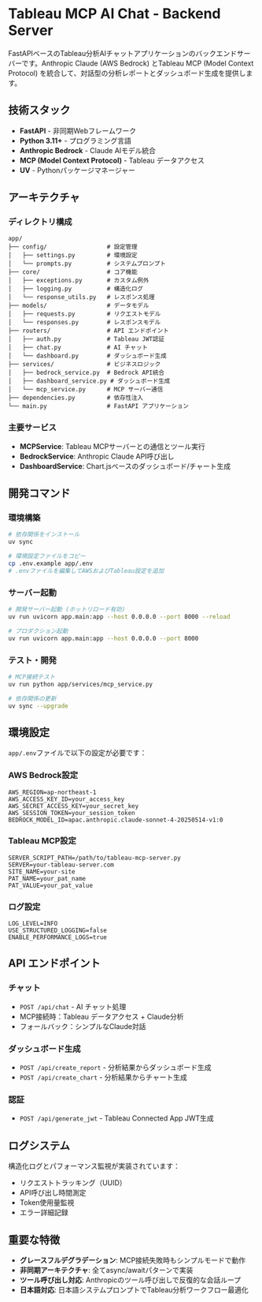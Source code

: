 # Tableau MCP AI Chat - Backend Server

FastAPIベースのTableau分析AIチャットアプリケーションのバックエンドサーバーです。Anthropic Claude (AWS Bedrock) とTableau MCP (Model Context Protocol) を統合して、対話型の分析レポートとダッシュボード生成を提供します。

## 技術スタック

- **FastAPI** - 非同期Webフレームワーク
- **Python 3.11+** - プログラミング言語
- **Anthropic Bedrock** - Claude AIモデル統合
- **MCP (Model Context Protocol)** - Tableau データアクセス
- **UV** - Pythonパッケージマネージャー

## アーキテクチャ

### ディレクトリ構成

```
app/
├── config/                 # 設定管理
│   ├── settings.py         # 環境設定
│   └── prompts.py          # システムプロンプト
├── core/                   # コア機能
│   ├── exceptions.py       # カスタム例外
│   ├── logging.py          # 構造化ログ
│   └── response_utils.py   # レスポンス処理
├── models/                 # データモデル
│   ├── requests.py         # リクエストモデル
│   └── responses.py        # レスポンスモデル
├── routers/                # API エンドポイント
│   ├── auth.py             # Tableau JWT認証
│   ├── chat.py             # AI チャット
│   └── dashboard.py        # ダッシュボード生成
├── services/               # ビジネスロジック
│   ├── bedrock_service.py  # Bedrock API統合
│   ├── dashboard_service.py # ダッシュボード生成
│   └── mcp_service.py      # MCP サーバー通信
├── dependencies.py         # 依存性注入
└── main.py                 # FastAPI アプリケーション
```

### 主要サービス

- **MCPService**: Tableau MCPサーバーとの通信とツール実行
- **BedrockService**: Anthropic Claude API呼び出し
- **DashboardService**: Chart.jsベースのダッシュボード/チャート生成

## 開発コマンド

### 環境構築

```bash
# 依存関係をインストール
uv sync

# 環境設定ファイルをコピー
cp .env.example app/.env
# .envファイルを編集してAWSおよびTableau設定を追加
```

### サーバー起動

```bash
# 開発サーバー起動 (ホットリロード有効)
uv run uvicorn app.main:app --host 0.0.0.0 --port 8000 --reload

# プロダクション起動
uv run uvicorn app.main:app --host 0.0.0.0 --port 8000
```

### テスト・開発

```bash
# MCP接続テスト
uv run python app/services/mcp_service.py

# 依存関係の更新
uv sync --upgrade
```

## 環境設定

`app/.env`ファイルで以下の設定が必要です：

### AWS Bedrock設定

```env
AWS_REGION=ap-northeast-1
AWS_ACCESS_KEY_ID=your_access_key
AWS_SECRET_ACCESS_KEY=your_secret_key
AWS_SESSION_TOKEN=your_session_token
BEDROCK_MODEL_ID=apac.anthropic.claude-sonnet-4-20250514-v1:0
```

### Tableau MCP設定

```env
SERVER_SCRIPT_PATH=/path/to/tableau-mcp-server.py
SERVER=your-tableau-server.com
SITE_NAME=your-site
PAT_NAME=your_pat_name
PAT_VALUE=your_pat_value
```

### ログ設定

```env
LOG_LEVEL=INFO
USE_STRUCTURED_LOGGING=false
ENABLE_PERFORMANCE_LOGS=true
```

## API エンドポイント

### チャット
- `POST /api/chat` - AI チャット処理
- MCP接続時：Tableau データアクセス + Claude分析
- フォールバック：シンプルなClaude対話

### ダッシュボード生成
- `POST /api/create_report` - 分析結果からダッシュボード生成
- `POST /api/create_chart` - 分析結果からチャート生成

### 認証
- `POST /api/generate_jwt` - Tableau Connected App JWT生成

## ログシステム

構造化ログとパフォーマンス監視が実装されています：

- リクエストトラッキング（UUID）
- API呼び出し時間測定
- Token使用量監視
- エラー詳細記録

## 重要な特徴

- **グレースフルデグラデーション**: MCP接続失敗時もシンプルモードで動作
- **非同期アーキテクチャ**: 全てasync/awaitパターンで実装
- **ツール呼び出し対応**: Anthropicのツール呼び出しで反復的な会話ループ
- **日本語対応**: 日本語システムプロンプトでTableau分析ワークフロー最適化